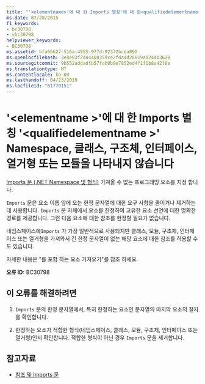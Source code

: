 ```yaml
---
title: "'<elementname>'에 대 한 Imports 별칭'에 대 한<qualifiedelementname>' Namespace, 클래스, 구조체, 인터페이스, 열거형 또는 모듈을 나타내지 않습니다"
ms.date: 07/20/2015
f1_keywords:
- bc30798
- vbc30798
helpviewer_keywords:
- BC30798
ms.assetid: bfa66627-516a-4955-977d-92372bcea090
ms.openlocfilehash: 3e4e03f2d44408359ce2fda4d28819a8244b3628
ms.sourcegitcommit: 9b552addadfb57fab0b9e7852ed4f1f1b8a42f8e
ms.translationtype: MT
ms.contentlocale: ko-KR
ms.lasthandoff: 04/23/2019
ms.locfileid: "61770151"
---
```

# <a name="elementname-for-the-imports-alias-to-qualifiedelementname-does-not-refer-to-a-namespace-class-structure-interface-enum-or-module"></a>'\<elementname >'에 대 한 Imports 별칭 '\<qualifiedelementname >' Namespace, 클래스, 구조체, 인터페이스, 열거형 또는 모듈을 나타내지 않습니다
[Imports 문 (.NET Namespace 및 형식)](../../visual-basic/language-reference/statements/imports-statement-net-namespace-and-type.md) 가져올 수 없는 프로그래밍 요소를 지정 합니다.  
  
 `Imports` 문은 요소 이름 앞에 오는 한정 문자열에 대한 요구 사항을 줄이거나 제거하는 데 사용합니다. `Imports` 문 자체에서 요소를 한정하여 고유한 요소 선언에 대한 명확한 경로를 제공합니다. 그런 다음 요소에 대한 참조를 한정할 필요가 없습니다.  
  
 네임스페이스에`Imports` 가 가장 일반적으로 사용되지만 클래스, 모듈, 구조체, 인터페이스 또는 열거형을 가져와서 긴 한정 문자열이 없는 해당 요소에 대한 참조를 허용할 수도 있습니다.  
  
 자세한 내용은 "를 포함 하는 요소 가져오기"를 참조 하세요.  
  
 **오류 ID:** BC30798  
  
## <a name="to-correct-this-error"></a>이 오류를 해결하려면  
  
1. `Imports` 문의 한정 문자열에서, 특히 한정하는 요소인 문자열의 마지막 요소의 철자를 확인합니다.  
  
2. 한정하는 요소가 적합한 형식(네임스페이스, 클래스, 모듈, 구조체, 인터페이스 또는 열거형)인지 확인합니다. 적합한 형식이 아닌 경우 `Imports` 문을 제거합니다.  
  
## <a name="see-also"></a>참고자료

- [참조 및 Imports 문](../../visual-basic/programming-guide/program-structure/references-and-the-imports-statement.md)

